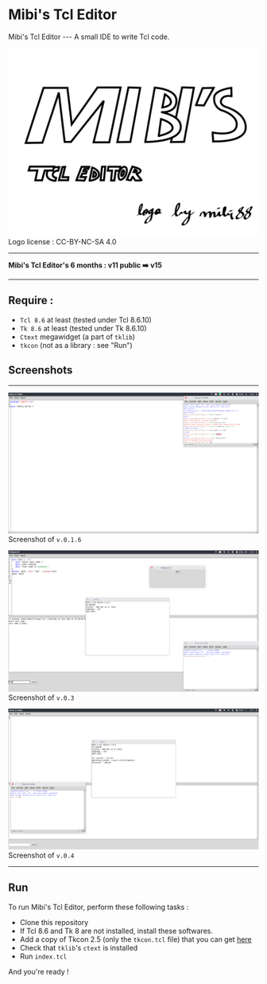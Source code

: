 # Mibi's Tcl Editor
Mibi's Tcl Editor --- A small IDE to write Tcl code.

![Mibi's Tcl Editor in action ! (v.0.1.6)](logo.svg)
Logo license : CC-BY-NC-SA 4.0

---

**Mibi's Tcl Editor's 6 months : v11 public ➡️ v15**

---

## Require :
* `Tcl 8.6` at least (tested under Tcl 8.6.10)
* `Tk 8.6` at least (tested under Tk 8.6.10)
* `Ctext` megawidget (a part of `tklib`)
* `tkcon` (not as a library : see "Run")
## Screenshots
---
![Mibi's Tcl Editor in action ! (v.0.1.6)](screenshot.png)
Screenshot of `v.0.1.6`

![Mibi's Tcl Editor in action ! (v.0.3)](screenshot2.png)
Screenshot of `v.0.3`

![Mibi's Tcl Editor in action ! (v.0.4)](screenshot3.png)
Screenshot of `v.0.4`

---
## Run
To run Mibi's Tcl Editor, perform these following tasks :
* Clone this repository
* If Tcl 8.6 and Tk 8 are not installed, install these softwares.
* Add a copy of Tkcon 2.5 (only the `tkcon.tcl` file) that you can get [here](https://sourceforge.net/projects/tkcon/)
* Check that `tklib`'s `ctext` is installed
* Run `index.tcl`

And you're ready !

